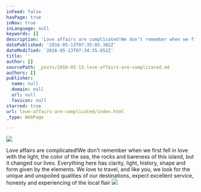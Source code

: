 ```yaml
---
inFeed: false
hasPage: true
inNav: true
inLanguage: null
keywords: []
description: 'Love affairs are complicated!We don‘t remember when we first fell in love with the light, the color of the sea, the rocks and bareness of this island, but it changed our lives. Everything here has clarity, light, history, shape and form given by the elements. We love to travel, and like you, we look for the unique and unspoiled qualities of our destinations, expect excellent service, honesty and experiencing of the local flair '
datePublished: '2016-05-13T07:35:05.382Z'
dateModified: '2016-05-13T07:34:35.652Z'
title: ''
author: []
sourcePath: _posts/2016-05-13-love-affairs-are-complicated.md
authors: []
publisher:
  name: null
  domain: null
  url: null
  favicon: null
starred: true
url: love-affairs-are-complicated/index.html
_type: WebPage

---
```

![](https://the-grid-user-content.s3-us-west-2.amazonaws.com/a6dd235e-c31c-4809-aa61-045bfec0bc8f.jpg)

Love affairs are complicated!We don't remember when we first fell in love with the light, the color of the sea, the rocks and bareness of this island, but it changed our lives. Everything here has clarity, light, history, shape and form given by the elements. We love to travel, and like you, we look for the unique and unspoiled qualities of our destinations, expect excellent service, honesty and experiencing of the local flair ![](https://the-grid-user-content.s3-us-west-2.amazonaws.com/8efb3631-d6d5-4d81-830c-48a6e8dfe979.jpg)